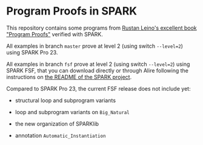 # Program Proofs in SPARK

This repository contains some programs from [Rustan Leino's excellent book "Program Proofs"](https://program-proofs.com/) verified with SPARK.

All examples in branch `master` prove at level 2 (using switch `--level=2`) using SPARK Pro 23.

All examples in branch `fsf` prove at level 2 (using switch `--level=2`) using SPARK FSF, that you can download directly or through Alire following the instructions on [the README of the SPARK project](https://github.com/AdaCore/spark2014).

Compared to SPARK Pro 23, the current FSF release does not include yet:

- structural loop and subprogram variants

- loop and subprogram variants on `Big_Natural`

- the new organization of SPARKlib

- annotation `Automatic_Instantiation`
